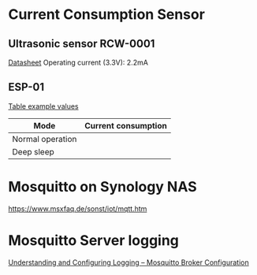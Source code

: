 # Current Consumption Sensor

## Ultrasonic sensor RCW-0001
[Datasheet](https://www.cytron.io/p-rcw-0001-micro-ultrasonic-range)
Operating current (3.3V): 2.2mA

## ESP-01
[Table example values](https://www.dinotools.de/2015/07/14/esp8266-01-power-consumption)


| Mode              | Current consumption |
|-------------------|---------------------|
| Normal operation  |                     |
| Deep sleep        |                     |


# Mosquitto on Synology NAS

https://www.msxfaq.de/sonst/iot/mqtt.htm

# Mosquitto Server logging

[Understanding and Configuring Logging – Mosquitto Broker Configuration](http://www.steves-internet-guide.com/mosquitto-logging/)